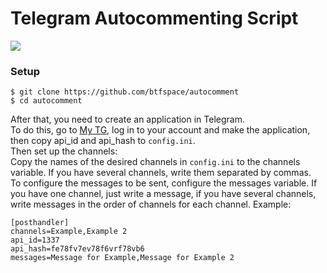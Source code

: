 # Telegram Autocommenting Script
![](https://img.shields.io/badge/Telethon-v1.24.0-%230088cc)
### Setup
```
$ git clone https://github.com/btfspace/autocomment
$ cd autocomment
```
After that, you need to create an application in Telegram.  
To do this, go to [My TG](https://my.telegram.org), log in to your account and make the application, then copy api_id and api_hash to `config.ini`.  
Then set up the channels:  
Copy the names of the desired channels in `config.ini` to the channels variable. If you have several channels, write them separated by commas.  
To configure the messages to be sent, configure the messages variable. If you have one channel, just write a message, if you have several channels, write messages in the order of channels for each channel. Example:
```
[posthandler]
channels=Example,Example 2
api_id=1337
api_hash=fe78fv7ev78f6vrf78vb6
messages=Message for Example,Message for Example 2
```
